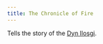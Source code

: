 ```yaml
---
title: The Chronicle of Fire
---
```


Tells the story of the [Dyn Ilosgi](../Deities/Elemental%20Primordials/Dyn%20Ilosgi.md). 
